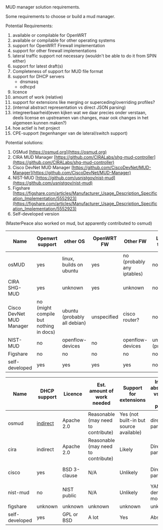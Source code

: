 
MUD manager solution requirements.

Some requirements to choose or build a mud manager.

Potential Requirements:
1. available or compilable for OpenWRT
2. available or compilable for other operating systems
3. support for OpenWRT Firewall implementation
4. support for other firewall implementations
5. lateral traffic support not necessary (wouldn't be able to do it from SPIN either)
6. support for latest draft(s)
7. Completeness of support for MUD file format
8. support for DHCP servers
    * dnsmasq
    * odhcpd
9. licence
10. amount of work (relative)
11. support for extensions like merging or superceding/overriding profiles?
12. (internal abstract representation vs direct JSON parsing)
13. integreerbaarheid(even kijken wat we daar precies onder verstaan, deels license en upstreamen van changes, maar ook changes in het algemeen kunnen maken?)
14. hoe actief is het project
15. CPE-support (tegenhanger van de lateral/switch support)

Potential solutions:
1. OSMud [https://osmud.org](https://osmud.org)
2. CIRA MUD Manager [https://github.com/CIRALabs/shg-mud-controller](https://github.com/CIRALabs/shg-mud-controller)
3. Cisco DevNet MUD Manager [https://github.com/CiscoDevNet/MUD-Manager](https://github.com/CiscoDevNet/MUD-Manager)
4. NIST-MUD [https://github.com/usnistgov/nist-mud](https://github.com/usnistgov/nist-mud)
5. Figshare [https://figshare.com/articles/Manufacturer_Usage_Description_Specification_Implementation/5552923](https://figshare.com/articles/Manufacturer_Usage_Description_Specification_Implementation/5552923)
7. Self-developed version

(MasterPeace also worked on mud, but apparently contributed to osmud)

| Name | Openwrt support | other OS | OpenWRT FW | Other FW | Lateral traffic | Latest draft/RFC? | Complete format support |
|---|---|---|---|---|---|---|---|
|osMUD | yes | linux, builds on ubuntu | yes | no (probably any iptables) | no |  documentation mentions draft, not rfc | Unspecified | | | | | | |
|CIRA SHG-MUD | yes | unknown | yes | unknown  |no | unspecified | unspecified |
| Cisco DevNet MUD Manager | no (might compile but nothing in docs) | ubuntu (probably all debian) | unspecified | cisco router? | no | unspecified | unspecified |
| NIST-MUD | no | openflow-devices | no | openflow-devices | unknown (probably) | no | yes |
| Figshare | no | no | no | no | no | no | no |
|self-developed|yes|yes|yes|yes|no|yes|partial|


| Name | DHCP support | Licence | Est. amount of work needed | Support for extensions | Internal abstraction vs direct json parsing | Integratability (fwiw) | Project activity | CPE support |
|---|---|---|---|---|---|---|---|---|
|osmud | [indirect](https://github.com/osmud/osmud/tree/master/src/dnsmasq) | Apache 2.0 | Reasonable (may need to contribute) | Yes (not built-in but source available) | direct parsing | active | decent | yes
|cira | indirect | Apache 2.0 | Reasonable (may need to contribute) | Likely | Direct parsing | unspecified | active | yes
|cisco | yes | BSD 3-clause | N/A | Unlikely | Direct parsing | hard (seems cisco-specific) | active | yes (assuming cisco) |
|nist-mud| no | NIST public | N/A | Unlikely | YANG-derived models | hard (openflow-based) | active| no (targets switches) |
|figshare| unknown | unknown | unknown| unknown| unknown | unknown | unknown | unknown |
|self-developed| yes | GPL or BSD | A lot | Yes | Abstraction | Full | not active | yes | 



